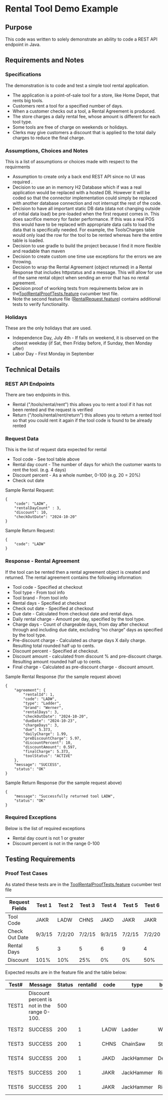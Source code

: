 # Rental Tool Demo Example

## Purpose

This code was written to solely demonstrate an ability to code a REST API endpoint in Java.

## Requirements and Notes

### Specifications

The demonstration is to code and test a simple tool rental application.

* The application is a point-of-sale tool for a store, like Home Depot, that rents big tools.
* Customers rent a tool for a specified number of days.
* When a customer checks out a tool, a Rental Agreement is produced.
* The store charges a daily rental fee, whose amount is different for each tool type.
* Some tools are free of charge on weekends or holidays.
* Clerks may give customers a discount that is applied to the total daily charges to reduce the final
  charge.

### Assumptions, Choices and Notes

This is a list of assumptions or choices made with respect to the requirments

* Assumption to create only a back end REST API since no UI was required .
* Decision to use an in memory H2 Database which if was a real application would be replaced with a hosted DB. However
  it will be coded so that the connector implementation could simply be replaced with another database connection and
  not interrupt the rest of the code.
* Decision to have all important static DB data (data not changing outside of initial data load) be pre-loaded when the
  first request comes in. This does sacrifice memory for faster performance. If this was a real POS this would have to
  be replaced with appropriate data calls to load the data that is specifically needed. For example, the ToolsCharges
  table would only load the row for the tool to be rented whereas here the entire table is loaded.
* Decision to use gradle to build the project because I find it more flexible and readable than maven
* Decision to create custom one time use exceptions for the errors we are throwing.
* Decision to wrap the Rental Agreement (object returned) in a Rental Response that includes httpstatus and a message.
  This will allow for use of the same rental object when sending an error that has no rental agreement.
* Decision proof of working tests from requirements below are in
  the[ToolRentalProofTests.feature](src/test/resources/ToolRentalProofTests.feature) cucumber test file.
* Note the second feature file ([RentalRequest.feature](src/test/resources/RentalRequest.feature)) contains additional
  tests to verify functionality.

### Holidays

These are the only holidays that are used.

* Independence Day, July 4th - If falls on weekend, it is observed on the closest weekday (if Sat, then Friday before,
  if Sunday, then Monday after)
* Labor Day - First Monday in September

## Technical Details

### REST API Endpoints

There are two endpoints in this.

* Rental ("/tools/rental/rent") this allows you to rent a tool if it has not been rented and the request is verified
* Return ("/tools/rental/rent/return") this allows you to return a rented tool so that you could rent it again if the
  tool code is found to be already rented

### Request Data

This is the list of request data expected for rental

* Tool code - See tool table above
* Rental day count - The number of days for which the customer wants to rent the tool. (e.g. 4
  days)
* Discount percent - As a whole number, 0-100 (e.g. 20 = 20%)
* Check out date

Sample Rental Request:

```declarative
{
    "code": "LADW", 
    "rentalDayCount" : 3, 
    "discount": 10, 
    "checkOutDate": "2024-10-20"
}
```

Sample Return Request:

```declarative
{
    "code": "LADW"
}
```

### Response - Rental Agreement

If the tool can be rented then a rental agreement object is created and returned. The rental agreement contains the
following information:

* Tool code - Specified at checkout
* Tool type - From tool info
* Tool brand - From tool info
* Rental days - Specified at checkout
* Check out date - Specified at checkout
* Due date - Calculated from checkout date and rental days.
* Daily rental charge - Amount per day, specified by the tool type.
* Charge days - Count of chargeable days, from day after checkout through and including due
  date, excluding “no charge” days as specified by the tool type.
* Pre-discount charge - Calculated as charge days X daily charge. Resulting total rounded half up
  to cents.
* Discount percent - Specified at checkout.
* Discount amount - calculated from discount % and pre-discount charge. Resulting amount
  rounded half up to cents.
* Final charge - Calculated as pre-discount charge - discount amount.

Sample Rental Response (for the sample request above)

```declarative
{
    "agreement": {
        "rentalId": 1, 
        "code": "LADW", 
        "type": "Ladder", 
        "brand": "Werner", 
        "rentalDays": 3,
        "checkOutDate": "2024-10-20", 
        "dueDate": "2024-10-23", 
        "chargeDays": 3, 
        "due": 5.373, 
        "dailyCharge": 1.99, 
        "preDiscountCharge": 5.97,
        "discountPercent": 10, 
        "discountAmount": 0.597,
        "finalCharge": 5.373, 
        "toolStatus": "ACTIVE"
    }, 
    "message": "SUCCESS", 
    "status": "OK"
}
```

Sample Return Response (for the sample request above)

```declarative
{
    "message": "Successfully returned tool LADW", 
    "status": "OK"
}
```

### Required Exceptions

Below is the list of required exceptions

* Rental day count is not 1 or greater
* Discount percent is not in the range 0-100

## Testing Requirements

### Proof Test Cases

As stated these tests are in the [ToolRentalProofTests.feature](src/test/resources/ToolRentalProofTests.feature)
cucumber test file

| Request Fields | Test 1 | Test 2 | Test 3 | Test 4 | Test 5 | Test 6 |
|----------------|--------|--------|--------|--------|--------|--------|
| Tool Code      | JAKR   | LADW   | CHNS   | JAKD   | JAKR   | JAKR   |
| Check Out Date | 9/3/15 | 7/2/20 | 7/2/15 | 9/3/15 | 7/2/15 | 7/2/20 |
| Rental Days    | 5      | 3      | 5      | 6      | 9      | 4      |
| Discount       | 101%   | 10%    | 25%    | 0%     | 0%     | 50%    |

Expected results are in the feature file and the table below:

| Test# | Message                                     | Status | rentalId | code | type       | brand  | rentalDays | checkOutDate | dueDate    | chargeDays | due    | dailyCharge | preDiscountCharge | discountPercent | discountAmount | finalCharge | toolStatus |
|-------|---------------------------------------------|--------|----------|------|------------|--------|------------|--------------|------------|------------|--------|-------------|-------------------|-----------------|----------------|-------------|------------|
| TEST1 | Discount percent is not in the range 0-100. | 500    |          |      |            |        |            |              |            |            |        |             |                   |                 |                |             |            |
| TEST2 | SUCCESS                                     | 200    | 1        | LADW | Ladder     | Werner | 3          | 2020-07-02   | 2020-07-05 | 2          | 3.582  | 1.99        | 3.98              | 10              | 0.398          | 3.582       | ACTIVE     |
| TEST3 | SUCCESS                                     | 200    | 1        | CHNS | ChainSaw   | Stihl  | 5          | 2015-07-02   | 2015-07-07 | 4          | 4.4700 | 1.49        | 5.96              | 25              | 1.4900         | 4.47        | ACTIVE     |
| TEST4 | SUCCESS                                     | 200    | 1        | JAKD | JackHammer | DeWalt | 6          | 2015-09-03   | 2015-09-09 | 3          | 8.97   | 2.99        | 8.97              | 0               | 0              | 8.97        | ACTIVE     |
| TEST5 | SUCCESS                                     | 200    | 1        | JAKR | JackHammer | Ridgid | 9          | 2015-07-02   | 2015-07-11 | 7          | 20.93  | 2.99        | 20.93             | 0               | 0              | 20.93       | ACTIVE     |
| TEST6 | SUCCESS                                     | 200    | 1        | JAKR | JackHammer | Ridgid | 4          | 2020-07-02   | 2020-07-06 | 2          | 2.99   | 2.99        | 5.98              | 50              | 2.990          | 2.990       | ACTIVE     |

